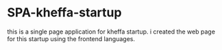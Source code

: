 # SPA-kheffa-startup
this is a single page application for kheffa startup. i created the web page for this startup using the frontend languages. 
